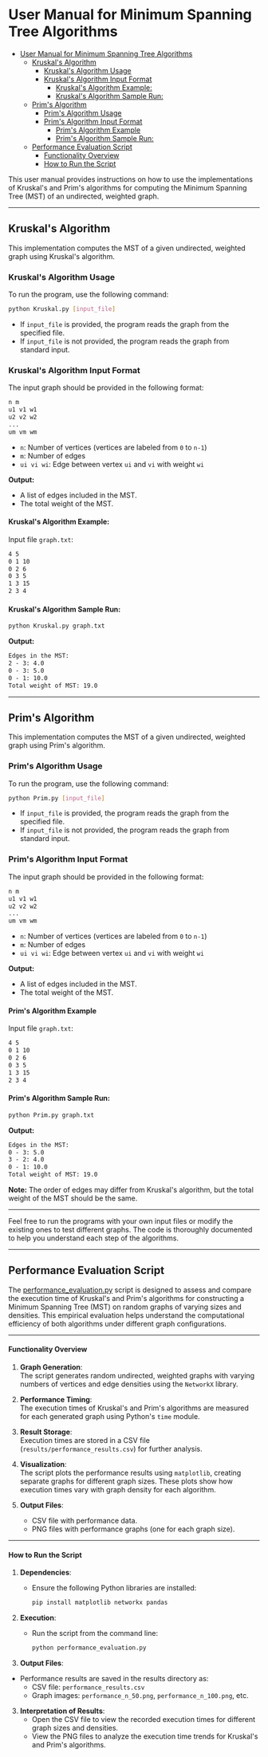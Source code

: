 # User Manual for Minimum Spanning Tree Algorithms

-   [User Manual for Minimum Spanning Tree Algorithms](#user-manual-for-minimum-spanning-tree-algorithms)
    -   [Kruskal's Algorithm](#kruskals-algorithm)
        -   [Kruskal's Algorithm Usage](#kruskals-algorithm-usage)
        -   [Kruskal's Algorithm Input Format](#kruskals-algorithm-input-format)
            -   [Kruskal's Algorithm Example:](#kruskals-algorithm-example)
            -   [Kruskal's Algorithm Sample Run:](#kruskals-algorithm-sample-run)
    -   [Prim's Algorithm](#prims-algorithm)
        -   [Prim's Algorithm Usage](#prims-algorithm-usage)
        -   [Prim's Algorithm Input Format](#prims-algorithm-input-format)
            -   [Prim's Algorithm Example](#prims-algorithm-example)
            -   [Prim's Algorithm Sample Run:](#prims-algorithm-sample-run)
    -   [Performance Evaluation Script](#performance-evaluation-script)
        -   [Functionality Overview](#functionality-overview)
        -   [How to Run the Script](#how-to-run-the-script)

This user manual provides instructions on how to use the implementations of Kruskal's and Prim's algorithms for computing the Minimum Spanning Tree (MST) of an undirected, weighted graph.

---

## Kruskal's Algorithm

This implementation computes the MST of a given undirected, weighted graph using Kruskal's algorithm.

### Kruskal's Algorithm Usage

To run the program, use the following command:

```bash
python Kruskal.py [input_file]
```

-   If `input_file` is provided, the program reads the graph from the specified file.
-   If `input_file` is not provided, the program reads the graph from standard input.

### Kruskal's Algorithm Input Format

The input graph should be provided in the following format:

```txt
n m
u1 v1 w1
u2 v2 w2
...
um vm wm
```

-   `n`: Number of vertices (vertices are labeled from `0` to `n-1`)
-   `m`: Number of edges
-   `ui vi wi`: Edge between vertex `ui` and `vi` with weight `wi`

**Output:**

-   A list of edges included in the MST.
-   The total weight of the MST.

#### Kruskal's Algorithm Example:

Input file `graph.txt`:

```txt
4 5
0 1 10
0 2 6
0 3 5
1 3 15
2 3 4
```

#### Kruskal's Algorithm Sample Run:

```bash
python Kruskal.py graph.txt
```

**Output:**

```txt
Edges in the MST:
2 - 3: 4.0
0 - 3: 5.0
0 - 1: 10.0
Total weight of MST: 19.0
```

---

## Prim's Algorithm

This implementation computes the MST of a given undirected, weighted graph using Prim's algorithm.

### Prim's Algorithm Usage

To run the program, use the following command:

```bash
python Prim.py [input_file]
```

-   If `input_file` is provided, the program reads the graph from the specified file.
-   If `input_file` is not provided, the program reads the graph from standard input.

### Prim's Algorithm Input Format

The input graph should be provided in the following format:

```txt
n m
u1 v1 w1
u2 v2 w2
...
um vm wm
```

-   `n`: Number of vertices (vertices are labeled from `0` to `n-1`)
-   `m`: Number of edges
-   `ui vi wi`: Edge between vertex `ui` and `vi` with weight `wi`

**Output:**

-   A list of edges included in the MST.
-   The total weight of the MST.

#### Prim's Algorithm Example

Input file `graph.txt`:

```txt
4 5
0 1 10
0 2 6
0 3 5
1 3 15
2 3 4
```

#### Prim's Algorithm Sample Run:

```bash
python Prim.py graph.txt
```

**Output:**

```txt
Edges in the MST:
0 - 3: 5.0
3 - 2: 4.0
0 - 1: 10.0
Total weight of MST: 19.0
```

**Note:** The order of edges may differ from Kruskal's algorithm, but the total weight of the MST should be the same.

---

Feel free to run the programs with your own input files or modify the existing ones to test different graphs. The code is thoroughly documented to help you understand each step of the algorithms.

---

## Performance Evaluation Script

The [performance_evaluation.py](performance_evaluation.py) script is designed to assess and compare the execution time of Kruskal's and Prim's algorithms for constructing a Minimum Spanning Tree (MST) on random graphs of varying sizes and densities. This empirical evaluation helps understand the computational efficiency of both algorithms under different graph configurations.

---

#### Functionality Overview

1. **Graph Generation**:  
   The script generates random undirected, weighted graphs with varying numbers of vertices and edge densities using the `NetworkX` library.

2. **Performance Timing**:  
   The execution times of Kruskal's and Prim's algorithms are measured for each generated graph using Python's `time` module.

3. **Result Storage**:  
   Execution times are stored in a CSV file (`results/performance_results.csv`) for further analysis.

4. **Visualization**:  
   The script plots the performance results using `matplotlib`, creating separate graphs for different graph sizes. These plots show how execution times vary with graph density for each algorithm.

5. **Output Files**:
    - CSV file with performance data.
    - PNG files with performance graphs (one for each graph size).

---

#### How to Run the Script

1. **Dependencies**:

    - Ensure the following Python libraries are installed:
        ```bash
        pip install matplotlib networkx pandas
        ```

2. **Execution**:

    - Run the script from the command line:
        ```bash
        python performance_evaluation.py
        ```

3. **Output Files**:

-   Performance results are saved in the results directory as:
    -   CSV file: `performance_results.csv`
    -   Graph images: `performance_n_50.png`, `performance_n_100.png`, etc.

3. **Interpretation of Results**:
    - Open the CSV file to view the recorded execution times for different graph sizes and densities.
    - View the PNG files to analyze the execution time trends for Kruskal's and Prim's algorithms.
